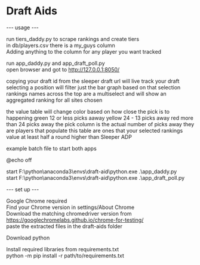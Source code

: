# Draft Aids

--- usage ---

run tiers_daddy.py to scrape rankings and create tiers  
in db/players.csv there is a my_guys column  
Adding anything to the column for any player you want tracked  

run app_daddy.py and app_draft_poll.py  
open browser and got to http://127.0.0.1:8050/   

copying your draft id from the sleeper draft url will live track your draft  
selecting a position will filter just the bar graph based on that selection  
rankings names across the top are a multiselect and will show an aggregated ranking for all sites chosen  

the value table will change color based on how close the pick is to happening
green 12 or less picks aaway
yellow 24 - 13 picks away
red more than 24 picks away
the pick column is the actual number of picks away they are
players that populate this table are ones that your selected rankings value at least half a round higher than Sleeper ADP


example batch file to start both apps  

@echo off  

start F:\python\anaconda3\envs\draft-aid\python.exe .\app_daddy.py  
start F:\python\anaconda3\envs\draft-aid\python.exe .\app_draft_poll.py  


--- set up ---

Google Chrome required  
Find your Chrome version in settings/About Chrome  
Download the matching chromedriver version from https://googlechromelabs.github.io/chrome-for-testing/  
paste the extracted files in the draft-aids folder  

Download python  

Install required libraries from requirements.txt  
python -m pip install -r path/to/requirements.txt  
